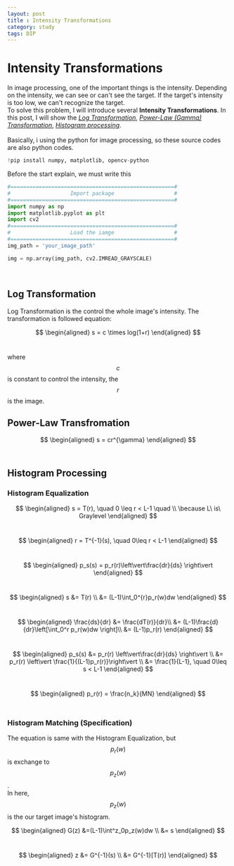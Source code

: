 ```yaml
---
layout: post
title : Intensity Transformations
category: study
tags: DIP
---
```

# Intensity Transformations
In image processing, one of the important things is the intensity. Depending on the intensity, we can see or can't see the target. If the target's intensity is too low, we can't recognize the target.<br/>
To solve this problem, I will introduce several **Intensity Transformations**. In this post, I will show the [*Log Transformation*](#log-transformation), [*Power-Law (Gamma) Transformation*](#power-law-transfromation), [*Histogram processing*](#histogram-processing). <br/> <br/>
Basically, i using the python for image processing, so these source codes are also python codes.<br/>
```python
!pip install numpy, matplotlib, opencv-python
```
Before the start explain, we must write this
```python
#====================================================#
#                   Import package                   #
#====================================================#
import numpy as np
import matplotlib.pyplot as plt
import cv2
#====================================================#
#                   Load the iamge                   #
#====================================================#
img_path = 'your_image_path'

img = np.array(img_path, cv2.IMREAD_GRAYSCALE)
```
<br/>

## Log Transformation

Log Transformation is the control the whole image's intensity. The transformation is followed equation:<br/>

$$
  \begin{aligned}
    s = c \times log(1+r)
  \end{aligned}
$$<br/>

where $$c$$ is constant to control the intensity, the $$r$$ is the image.


## Power-Law Transfromation

$$
  \begin{aligned}
    s = cr^{\gamma}
  \end{aligned}
$$<br/>


## Histogram Processing

### Histogram Equalization

$$
  \begin{aligned}
    s = T(r), \quad 0 \leq r < L-1 \quad \\ 
    \because L\ is\  Graylevel
  \end{aligned}
$$<br/>

$$
  \begin{aligned}
    r = T^{-1}(s), \quad 0\leq r < L-1
  \end{aligned}
$$<br/>

$$
  \begin{aligned}
    p_s(s) = p_r(r)\left\vert\frac{dr}{ds} \right\vert 
  \end{aligned}
$$<br/>

$$
  \begin{aligned}
    s &= T(r) \\
      &= (L-1)\int_0^{r}p_r(w)dw
  \end{aligned}
$$<br/>

$$
  \begin{aligned}
    \frac{ds}{dr} &= \frac{dT(r)}{dr}\\
      &= (L-1)\frac{d}{dr}\left[\int_0^r p_r(w)dw \right]\\
      &= (L-1)p_r(r)
  \end{aligned}
$$<br/>

$$
  \begin{aligned}
    p_s(s) &= p_r(r) \left\vert\frac{dr}{ds} \right\vert \\
      &= p_r(r) \left\vert \frac{1}{(L-1)p_r(r)}\right\vert \\
      &= \frac{1}{L-1}, \quad 0\leq s < L-1
  \end{aligned}
$$<br/>

$$
  \begin{aligned}
    p_r(r) = \frac{n_k}{MN}
  \end{aligned}
$$<br/>

### Histogram Matching (Specification)
The equation is same with the Histogram Equalization, but $$p_r(w)$$ is exchange to $$p_z(w)$$.<br/>In here, $$p_z(w)$$ is the our target image's histogram.

$$
  \begin{aligned}
    G(z) &=(L-1)\int^z_0p_z(w)dw \\
    &= s
  \end{aligned}
$$<br/>

$$
  \begin{aligned}
    z &= G^{-1}(s) \\ 
      &= G^{-1}[T(r)]
  \end{aligned}
$$<br/>
